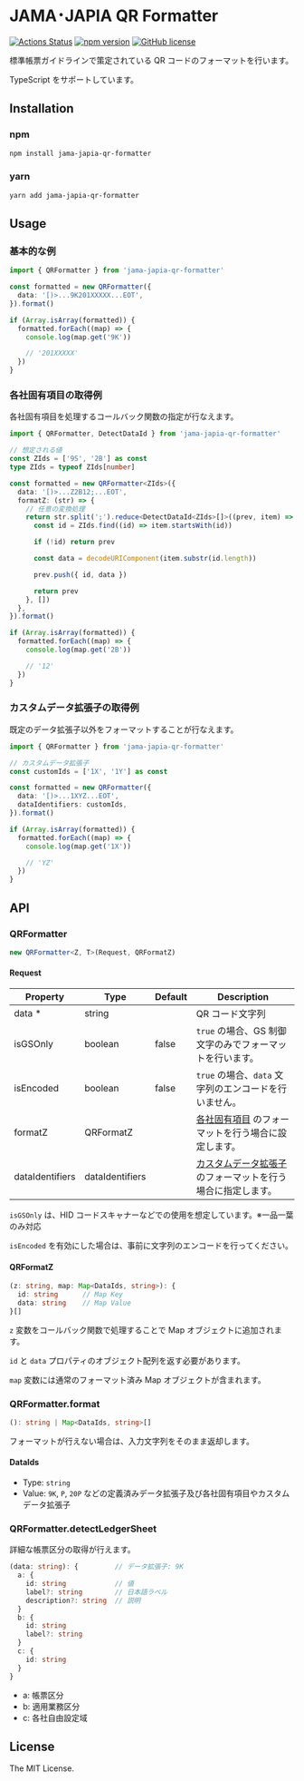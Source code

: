 # JAMA･JAPIA QR Formatter

[![Actions Status](https://github.com/githayu/jama-japia-qr-formatter/workflows/release/badge.svg)](https://github.com/githayu/jama-japia-qr-formatter/actions)
[![npm version](https://badge.fury.io/js/jama-japia-qr-formatter.svg)](https://www.npmjs.com/package/jama-japia-qr-formatter)
[![GitHub license](https://img.shields.io/badge/License-MIT-blue.svg)](./LICENSE)

標準帳票ガイドラインで策定されている QR コードのフォーマットを行います。

TypeScript をサポートしています。

## Installation

### npm

```sh
npm install jama-japia-qr-formatter
```

### yarn

```sh
yarn add jama-japia-qr-formatter
```

## Usage

### 基本的な例

```ts
import { QRFormatter } from 'jama-japia-qr-formatter'

const formatted = new QRFormatter({
  data: '[)>...9K201XXXXX...EOT',
}).format()

if (Array.isArray(formatted)) {
  formatted.forEach((map) => {
    console.log(map.get('9K'))

    // '201XXXXX'
  })
}
```

### 各社固有項目の取得例

各社固有項目を処理するコールバック関数の指定が行なえます。

```ts
import { QRFormatter, DetectDataId } from 'jama-japia-qr-formatter'

// 想定される値
const ZIds = ['9S', '2B'] as const
type ZIds = typeof ZIds[number]

const formatted = new QRFormatter<ZIds>({
  data: '[)>...Z2B12;...EOT',
  formatZ: (str) => {
    // 任意の変換処理
    return str.split(';').reduce<DetectDataId<ZIds>[]>((prev, item) => {
      const id = ZIds.find((id) => item.startsWith(id))

      if (!id) return prev

      const data = decodeURIComponent(item.substr(id.length))

      prev.push({ id, data })

      return prev
    }, [])
  },
}).format()

if (Array.isArray(formatted)) {
  formatted.forEach((map) => {
    console.log(map.get('2B'))

    // '12'
  })
}
```

### カスタムデータ拡張子の取得例

既定のデータ拡張子以外をフォーマットすることが行なえます。

```ts
import { QRFormatter } from 'jama-japia-qr-formatter'

// カスタムデータ拡張子
const customIds = ['1X', '1Y'] as const

const formatted = new QRFormatter({
  data: '[)>...1XYZ...EOT',
  dataIdentifiers: customIds,
}).format()

if (Array.isArray(formatted)) {
  formatted.forEach((map) => {
    console.log(map.get('1X'))

    // 'YZ'
  })
}
```

## API

### QRFormatter

```ts
new QRFormatter<Z, T>(Request, QRFormatZ)
```

#### Request

| Property        | Type            | Default | Description                                                                                                                                                                                    |
| --------------- | --------------- | ------- | ---------------------------------------------------------------------------------------------------------------------------------------------------------------------------------------------- |
| data \*         | string          |         | QR コード文字列                                                                                                                                                                                |
| isGSOnly        | boolean         | false   | `true` の場合、GS 制御文字のみでフォーマットを行います。                                                                                                                                       |
| isEncoded       | boolean         | false   | `true` の場合、`data` 文字列のエンコードを行いません。                                                                                                                                         |
| formatZ         | QRFormatZ       |         | [各社固有項目](#%e5%90%84%e7%a4%be%e5%9b%ba%e6%9c%89%e9%a0%85%e7%9b%ae%e3%81%ae%e5%8f%96%e5%be%97%e4%be%8b) のフォーマットを行う場合に設定します。                                             |
| dataIdentifiers | dataIdentifiers |         | [カスタムデータ拡張子](#%e3%82%ab%e3%82%b9%e3%82%bf%e3%83%a0%e3%83%87%e3%83%bc%e3%82%bf%e6%8b%a1%e5%bc%b5%e5%ad%90%e3%81%ae%e5%8f%96%e5%be%97%e4%be%8b) のフォーマットを行う場合に指定します。 |

`isGSOnly` は、HID コードスキャナーなどでの使用を想定しています。※一品一葉のみ対応

`isEncoded` を有効にした場合は、事前に文字列のエンコードを行ってください。

#### QRFormatZ

```ts
(z: string, map: Map<DataIds, string>): {
  id: string      // Map Key
  data: string    // Map Value
}[]
```

`z` 変数をコールバック関数で処理することで Map オブジェクトに追加されます。

`id` と `data` プロパティのオブジェクト配列を返す必要があります。

`map` 変数には通常のフォーマット済み Map オブジェクトが含まれます。

### QRFormatter.format

```ts
(): string | Map<DataIds, string>[]
```

フォーマットが行えない場合は、入力文字列をそのまま返却します。

#### DataIds

- Type: `string`
- Value: `9K`, `P`, `20P` などの定義済みデータ拡張子及び各社固有項目やカスタムデータ拡張子

### QRFormatter.detectLedgerSheet

詳細な帳票区分の取得が行えます。

```ts
(data: string): {         // データ拡張子: 9K
  a: {
    id: string            // 値
    label?: string        // 日本語ラベル
    description?: string  // 説明
  }
  b: {
    id: string
    label?: string
  }
  c: {
    id: string
  }
}
```

- a: 帳票区分
- b: 適用業務区分
- c: 各社自由設定域

## License

The MIT License.
